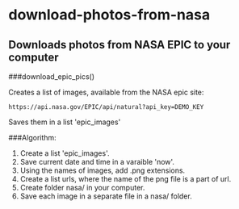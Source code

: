 # download-photos-from-nasa

## Downloads photos from NASA EPIC to your computer

###download_epic_pics()



Creates a list of images, available from the NASA epic site: 

`https://api.nasa.gov/EPIC/api/natural?api_key=DEMO_KEY`


Saves them in a list 'epic_images'


###Algorithm:

1. Create a list 'epic_images'.
2. Save current date and time in a varaible 'now'.
3. Using the names of images, add .png extensions.
4. Create a list urls, where the name of the png file is a part of url.
5. Create folder nasa/ in your computer.
6. Save each image in a separate file in a nasa/ folder.
